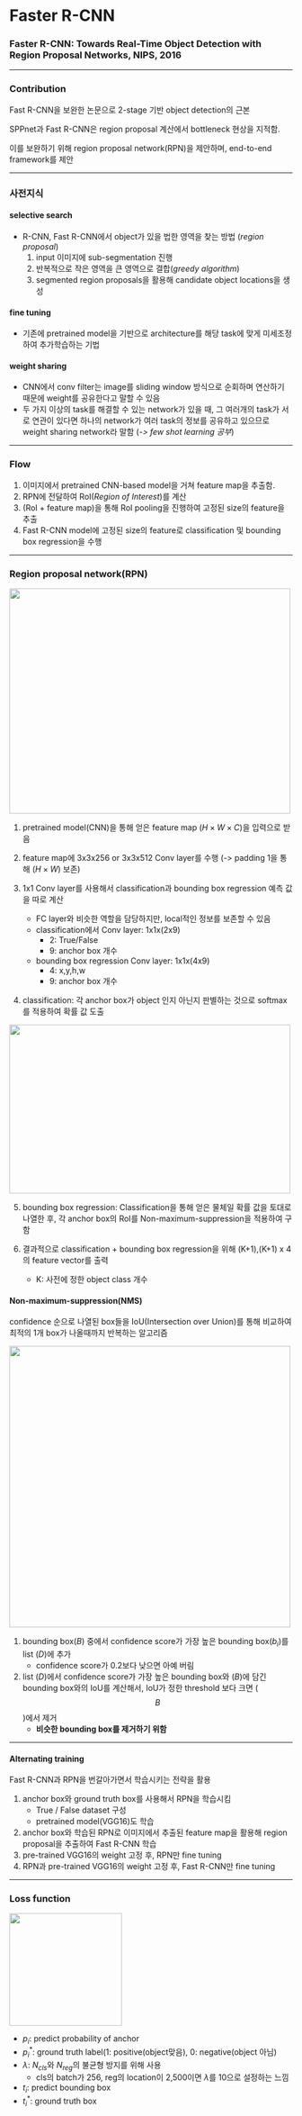# Faster R-CNN
### Faster R-CNN: Towards Real-Time Object Detection with Region Proposal Networks, NIPS, 2016

---
### Contribution

Fast R-CNN을 보완한 논문으로 2-stage 기반 object detection의 근본

SPPnet과 Fast R-CNN은 region proposal 계산에서 bottleneck 현상을 지적함.

이를 보완하기 위해 region proposal network(RPN)을 제안하며, end-to-end framework를 제안

---
### 사전지식

#### selective search
* R-CNN, Fast R-CNN에서 object가 있을 법한 영역을 찾는 방법 (_region proposal_)
	1. input 이미지에 sub-segmentation 진행
 	2. 반복적으로 작은 영역을 큰 영역으로 결합(_greedy algorithm_)
 	3. segmented region proposals을 활용해 candidate object locations을 생성

#### fine tuning
* 기존에 pretrained model을 기반으로 architecture를 해당 task에 맞게 미세조정하여 추가학습하는 기법


#### weight sharing
* CNN에서 conv filter는 image를 sliding window 방식으로 순회하며 연산하기 때문에 weight를 공유한다고 말할 수 있음 
* 두 가지 이상의 task를 해결할 수 있는 network가 있을 때, 그 여러개의 task가 서로 연관이 있다면 하나의 network가 여러 task의 정보를 공유하고 있으므로 weight sharing network라 말함 (_-> few shot learning 공부_)


---
### Flow

1. 이미지에서 pretrained CNN-based model을 거쳐 feature map을 추출함.
2. RPN에 전달하여 RoI(_Region of Interest_)를 계산
3. (RoI + feature map)을 통해 RoI pooling을 진행하여 고정된 size의 feature을 추출
4. Fast R-CNN model에 고정된 size의 feature로 classification 및 bounding box regression을 수행


---
### Region proposal network(RPN)

<img src="https://github.com/mingii4922/object-detection/assets/79297596/2035e24b-11cc-465b-bb1d-9e9c6dc75baf" width="500" height="400"></center>


1. pretrained model(CNN)을 통해 얻은 feature map ($H \times W \times C$)을 입력으로 받음

2. feature map에 3x3x256 or 3x3x512 Conv layer를 수행 (-> padding 1을 통해 $(H \times W)$ 보존)

3. 1x1 Conv layer를 사용해서 classification과 bounding box regression 예측 값을 따로 계산
	* FC layer와 비슷한 역할을 담당하지만, local적인 정보를 보존할 수 있음
    * classification에서 Conv layer: 1x1x(2x9)
        * 2: True/False
        * 9: anchor box 개수
    * bounding box regression Conv layer: 1x1x(4x9)
        * 4: x,y,h,w
        * 9: anchor box 개수
        
4. classification: 각 anchor box가 object 인지 아닌지 판별하는 것으로 softmax를 적용하여 확률 값 도출

<img src="https://github.com/mingii4922/object-detection/assets/79297596/2c738f57-e23b-4e5a-b729-52c3a6367794" width="500" height="300"></center>

5. bounding box regression: Classification을 통해 얻은 물체일 확률 값을 토대로 나열한 후, 각 anchor box의 RoI를 Non-maximum-suppression을 적용하여 구함

6. 결과적으로 classification + bounding box regression을 위해 (K+1),(K+1) x 4의 feature vector를 출력
	* K: 사전에 정한 object class 개수
    
#### Non-maximum-suppression(NMS)

confidence 순으로 나열된 box들을 IoU(Intersection over Union)를 통해 비교하여 최적의 1개 box가 나올때까지 반복하는 알고리즘

<img src="https://github.com/mingii4922/object-detection/assets/79297596/2d514804-ec76-4160-bdc3-f80fcc11f9a6" height=500 weight=500></center>

1. bounding box($B$) 중에서 confidence score가 가장 높은 bounding box($b_{i}$)를 list ($D$)에 추가
	* confidence score가 0.2보다 낮으면 아예 버림
2. list ($D$)에서 confidence score가 가장 높은 bounding box와 ($B$)에 담긴 bounding box와의 IoU를 계산해서, IoU가 정한 threshold 보다 크면 ($$B$$)에서 제거
	* **비슷한 bounding box를 제거하기 위함**

---
#### Alternating training

Fast R-CNN과 RPN을 번갈아가면서 학습시키는 전략을 활용

1. anchor box와 ground truth box를 사용해서 RPN을 학습시킴
	* True / False dataset 구성
	* pretrained model(VGG16)도 학습
2. anchor box와 학습된 RPN로 이미지에서 추출된 feature map을 활용해 region proposal을 추출하여 Fast R-CNN 학습
3. pre-trained VGG16의 weight 고정 후, RPN만 fine tuning
4. RPN과 pre-trained VGG16의 weight 고정 후, Fast R-CNN만 fine tuning


---
### Loss function

<img src="https://github.com/mingii4922/object-detection/assets/79297596/8a9711bc-ad83-4160-be6c-76dbf851a94b" height=200 weight=500></center>

* $p_{i}$: predict probability of anchor
* $p_{i}^{\ast}$: ground truth label(1: positive(object맞음), 0: negative(object 아님)
* $\lambda$: $N_{cls}$와 $N_{reg}$의 불균형 방지를 위해 사용 
    * cls의 batch가 256, reg의 location이 2,500이면 $\lambda$를 10으로 설정하는 느낌
* $t_{i}$: predict bounding box
* $t_{i}^{\ast}$: ground truth box
